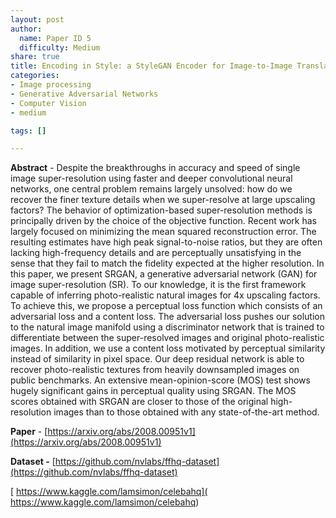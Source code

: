 ```yaml
---
layout: post
author:
  name: Paper ID 5
  difficulty: Medium
share: true
title: Encoding in Style: a StyleGAN Encoder for Image-to-Image Translation
categories:
- Image processing
- Generative Adversarial Networks
- Computer Vision
- medium

tags: []

---
```

**Abstract** - Despite the breakthroughs in accuracy and speed of single image super-resolution using faster and deeper convolutional neural networks, one central problem remains largely unsolved: how do we recover the finer texture details when we super-resolve at large upscaling factors? The behavior of optimization-based super-resolution methods is principally driven by the choice of the objective function. Recent work has largely focused on minimizing the mean squared reconstruction error. The resulting estimates have high peak signal-to-noise ratios, but they are often lacking high-frequency details and are perceptually unsatisfying in the sense that they fail to match the fidelity expected at the higher resolution. In this paper, we present SRGAN, a generative adversarial network (GAN) for image super-resolution (SR). To our knowledge, it is the first framework capable of inferring photo-realistic natural images for 4x upscaling factors. To achieve this, we propose a perceptual loss function which consists of an adversarial loss and a content loss. The adversarial loss pushes our solution to the natural image manifold using a discriminator network that is trained to differentiate between the super-resolved images and original photo-realistic images. In addition, we use a content loss motivated by perceptual similarity instead of similarity in pixel space. Our deep residual network is able to recover photo-realistic textures from heavily downsampled images on public benchmarks. An extensive mean-opinion-score (MOS) test shows hugely significant gains in perceptual quality using SRGAN. The MOS scores obtained with SRGAN are closer to those of the original high-resolution images than to those obtained with any state-of-the-art method.

**Paper** - [https://arxiv.org/abs/2008.00951v1](https://arxiv.org/abs/2008.00951v1)

**Dataset -** [https://github.com/nvlabs/ffhq-dataset](https://github.com/nvlabs/ffhq-dataset)

[ https://www.kaggle.com/lamsimon/celebahq]( https://www.kaggle.com/lamsimon/celebahq)
    